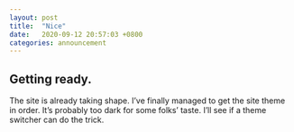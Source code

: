 ```yaml
---
layout: post
title:  "Nice"
date:   2020-09-12 20:57:03 +0800
categories: announcement
---
```


## Getting ready.

The site is already taking shape. I’ve finally managed to get the site theme in order. It’s probably too dark for some folks’ taste. I’ll see if a theme switcher can do the trick.
